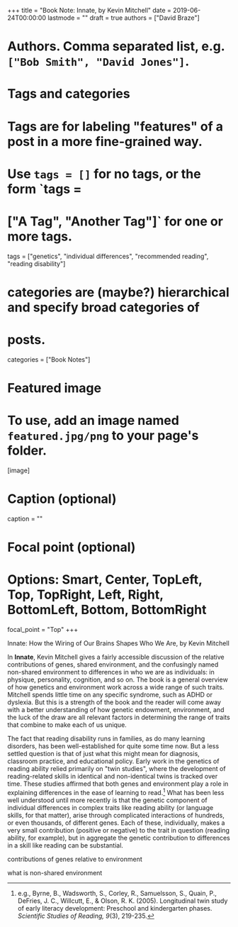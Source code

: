 +++
title = "Book Note: Innate, by Kevin Mitchell"
date = 2019-06-24T00:00:00
lastmode = ""
draft = true
authors = ["David Braze"]
# Authors. Comma separated list, e.g. `["Bob Smith", "David Jones"]`.

# Tags and categories

# Tags are for labeling "features" of a post in a more fine-grained way.
# Use `tags = []` for no tags, or the form `tags =
#  ["A Tag", "Another Tag"]` for one or more tags.

tags = ["genetics", "individual differences", "recommended reading", "reading disability"]

# categories are (maybe?) hierarchical and specify broad categories of
# posts.

categories = ["Book Notes"]

# Featured image
# To use, add an image named `featured.jpg/png` to your page's folder.
[image]
  # Caption (optional)
  caption = ""

  # Focal point (optional)
  # Options: Smart, Center, TopLeft, Top, TopRight, Left, Right, BottomLeft, Bottom, BottomRight
  focal_point = "Top"
+++


Innate: How the Wiring of Our Brains Shapes Who We Are, by Kevin
  Mitchell

In **Innate**, Kevin Mitchell gives a fairly accessible discussion of
the relative contributions of genes, shared environment, and the
confusingly named non-shared environment to differences in who we are
as individuals: in physique, personality, cognition, and so on. The
book is a general overview of how genetics and environment work across
a wide range of such traits. Mitchell spends little time on any specific
syndrome, such as ADHD or dyslexia. But this is a strength of the book
and the reader will come away with a better understanding of how
genetic endowment, environment, and the luck of the draw are all
relevant factors in determining the range of traits that combine to
make each of us unique.

The fact that reading disability runs in families, as do many learning
disorders, has been well-established for quite some time now. But a
less settled question is that of just what this might mean for
diagnosis, classroom practice, and educational policy. Early work in
the genetics of reading ability relied primarily on "twin studies",
where the development of reading-related skills in identical and
non-identical twins is tracked over time. These studies affirmed that
both genes and environment play a role in explaining differences in
the ease of learning to read.[^1] What has been less well understood
until more recently is that the genetic component of individual
differences in complex traits like reading ability (or language
skills, for that matter), arise through complicated interactions of
hundreds, or even thousands, of different genes. Each of these,
individually, makes a very small contribution (positive or negative)
to the trait in question (reading ability, for example), but in
aggregate the genetic contribution to differences in a skill like
reading can be substantial.

contributions of genes relative to environment

what is non-shared environment


[^1]: e.g., Byrne, B., Wadsworth, S., Corley, R., Samuelsson, S.,
    Quain, P., DeFries, J. C., Willcutt, E., & Olson,
    R. K. (2005). Longitudinal twin study of early literacy
    development: Preschool and kindergarten phases. *Scientific
    Studies of Reading, 9*(3), 219-235.
